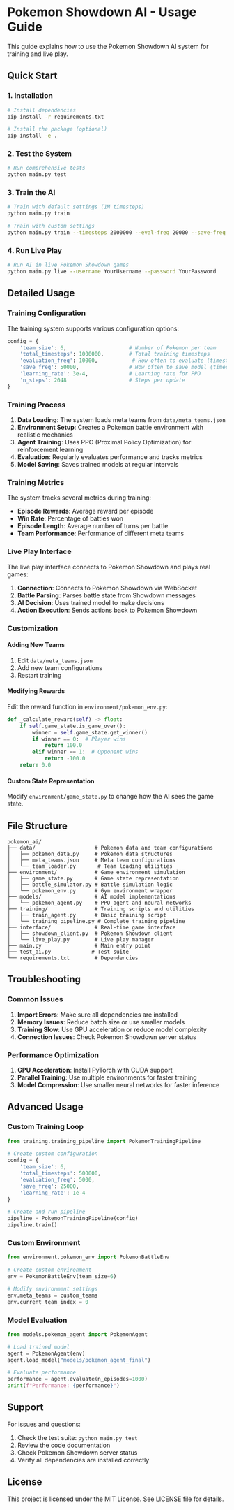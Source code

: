 # Pokemon Showdown AI - Usage Guide

This guide explains how to use the Pokemon Showdown AI system for training and live play.

## Quick Start

### 1. Installation

```bash
# Install dependencies
pip install -r requirements.txt

# Install the package (optional)
pip install -e .
```

### 2. Test the System

```bash
# Run comprehensive tests
python main.py test
```

### 3. Train the AI

```bash
# Train with default settings (1M timesteps)
python main.py train

# Train with custom settings
python main.py train --timesteps 2000000 --eval-freq 20000 --save-freq 100000
```

### 4. Run Live Play

```bash
# Run AI in live Pokemon Showdown games
python main.py live --username YourUsername --password YourPassword
```

## Detailed Usage

### Training Configuration

The training system supports various configuration options:

```python
config = {
    'team_size': 6,                    # Number of Pokemon per team
    'total_timesteps': 1000000,        # Total training timesteps
    'evaluation_freq': 10000,           # How often to evaluate (timesteps)
    'save_freq': 50000,                # How often to save model (timesteps)
    'learning_rate': 3e-4,             # Learning rate for PPO
    'n_steps': 2048                    # Steps per update
}
```

### Training Process

1. **Data Loading**: The system loads meta teams from `data/meta_teams.json`
2. **Environment Setup**: Creates a Pokemon battle environment with realistic mechanics
3. **Agent Training**: Uses PPO (Proximal Policy Optimization) for reinforcement learning
4. **Evaluation**: Regularly evaluates performance and tracks metrics
5. **Model Saving**: Saves trained models at regular intervals

### Training Metrics

The system tracks several metrics during training:

- **Episode Rewards**: Average reward per episode
- **Win Rate**: Percentage of battles won
- **Episode Length**: Average number of turns per battle
- **Team Performance**: Performance of different meta teams

### Live Play Interface

The live play interface connects to Pokemon Showdown and plays real games:

1. **Connection**: Connects to Pokemon Showdown via WebSocket
2. **Battle Parsing**: Parses battle state from Showdown messages
3. **AI Decision**: Uses trained model to make decisions
4. **Action Execution**: Sends actions back to Pokemon Showdown

### Customization

#### Adding New Teams

1. Edit `data/meta_teams.json`
2. Add new team configurations
3. Restart training

#### Modifying Rewards

Edit the reward function in `environment/pokemon_env.py`:

```python
def _calculate_reward(self) -> float:
    if self.game_state.is_game_over():
        winner = self.game_state.get_winner()
        if winner == 0:  # Player wins
            return 100.0
        elif winner == 1:  # Opponent wins
            return -100.0
    return 0.0
```

#### Custom State Representation

Modify `environment/game_state.py` to change how the AI sees the game state.

## File Structure

```
pokemon_ai/
├── data/                   # Pokemon data and team configurations
│   ├── pokemon_data.py     # Pokemon data structures
│   ├── meta_teams.json     # Meta team configurations
│   └── team_loader.py       # Team loading utilities
├── environment/            # Game environment simulation
│   ├── game_state.py       # Game state representation
│   ├── battle_simulator.py # Battle simulation logic
│   └── pokemon_env.py      # Gym environment wrapper
├── models/                 # AI model implementations
│   └── pokemon_agent.py    # PPO agent and neural networks
├── training/               # Training scripts and utilities
│   ├── train_agent.py      # Basic training script
│   └── training_pipeline.py # Complete training pipeline
├── interface/              # Real-time game interface
│   ├── showdown_client.py  # Pokemon Showdown client
│   └── live_play.py        # Live play manager
├── main.py                 # Main entry point
├── test_ai.py             # Test suite
└── requirements.txt        # Dependencies
```

## Troubleshooting

### Common Issues

1. **Import Errors**: Make sure all dependencies are installed
2. **Memory Issues**: Reduce batch size or use smaller models
3. **Training Slow**: Use GPU acceleration or reduce model complexity
4. **Connection Issues**: Check Pokemon Showdown server status

### Performance Optimization

1. **GPU Acceleration**: Install PyTorch with CUDA support
2. **Parallel Training**: Use multiple environments for faster training
3. **Model Compression**: Use smaller neural networks for faster inference

## Advanced Usage

### Custom Training Loop

```python
from training.training_pipeline import PokemonTrainingPipeline

# Create custom configuration
config = {
    'team_size': 6,
    'total_timesteps': 500000,
    'evaluation_freq': 5000,
    'save_freq': 25000,
    'learning_rate': 1e-4
}

# Create and run pipeline
pipeline = PokemonTrainingPipeline(config)
pipeline.train()
```

### Custom Environment

```python
from environment.pokemon_env import PokemonBattleEnv

# Create custom environment
env = PokemonBattleEnv(team_size=6)

# Modify environment settings
env.meta_teams = custom_teams
env.current_team_index = 0
```

### Model Evaluation

```python
from models.pokemon_agent import PokemonAgent

# Load trained model
agent = PokemonAgent(env)
agent.load_model("models/pokemon_agent_final")

# Evaluate performance
performance = agent.evaluate(n_episodes=1000)
print(f"Performance: {performance}")
```

## Support

For issues and questions:

1. Check the test suite: `python main.py test`
2. Review the code documentation
3. Check Pokemon Showdown server status
4. Verify all dependencies are installed correctly

## License

This project is licensed under the MIT License. See LICENSE file for details.
